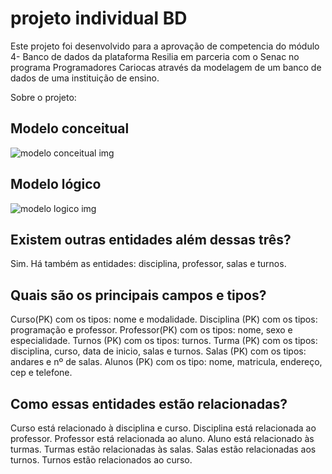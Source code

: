 # projeto individual BD

Este projeto foi desenvolvido para a aprovação de competencia do módulo 4- Banco de dados da plataforma Resilia em parceria com o Senac no programa Programadores Cariocas através da modelagem de um banco de dados de uma instituição de ensino.

Sobre o projeto:
## Modelo conceitual
![modelo conceitual img](https://user-images.githubusercontent.com/112868366/213519168-954a0535-c35b-4b36-9e87-de5aeda5ada2.png)

## Modelo lógico
![modelo logico img](https://user-images.githubusercontent.com/112868366/213519176-edae2a63-7ab5-44a9-aa7c-160d0255cd20.png)

## Existem outras entidades além dessas três?
Sim. Há também as entidades: disciplina, professor, salas e turnos.

## Quais são os principais campos e tipos?

 Curso(PK) com os tipos: nome e modalidade.
 Disciplina (PK) com os tipos: programação e professor.
 Professor(PK) com os tipos: nome, sexo e especialidade.
 Turnos (PK) com os tipos: turnos.
 Turma (PK) com os tipos: disciplina, curso, data de inicio, salas e turnos.
 Salas (PK) com os tipos: andares e nº de salas.
 Alunos (PK) com os tipo: nome, matricula, endereço, cep e telefone.

## Como essas entidades estão relacionadas?
Curso está relacionado à disciplina e curso.
Disciplina está relacionada ao professor.
Professor está relacionada ao aluno.
Aluno está relacionado às turmas.
Turmas estão relacionadas às salas.
Salas estão relacionadas aos turnos.
Turnos estão relacionados ao curso.
